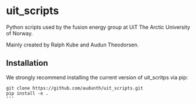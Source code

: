 # uit_scripts
Python scripts used by the fusion energy group at UiT The Arctic University of Norway.

Mainly created by Ralph Kube and Audun Theodorsen.

## Installation
We strongly recommend installing the current version of uit_scritps via pip:
```
git clone https://github.com/audunth/uit_scripts.git
pip install -e .
'''

